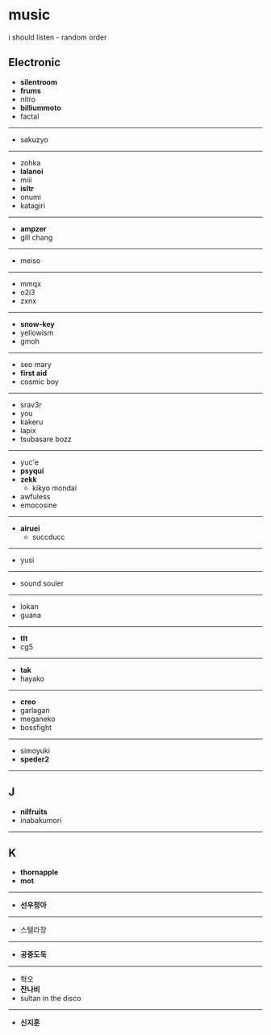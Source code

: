 # music  
i should listen - random order

## Electronic
- **silentroom**
- **frums**
- nitro
- **billiummoto**
- factal
---
- sakuzyo
---
- zohka
- **lalanoi**
- miii
- **isltr**
- onumi
- katagiri
---
- **ampzer**
- gill chang
---
- meiso
---
- mmqx
- o2i3
- zxnx
---
- **snow-key**
- yellowism
- gmoh
---
- seo mary
- **first aid**
- cosmic boy
---
- srav3r
- you
- kakeru
- lapix
- tsubasare bozz
---
- yuc'e
- **psyqui**
- **zekk**
  - kikyo mondai
- awfuless
- emocosine
---
- **airuei**
  - succducc
---
- yusi
---
- sound souler
---
- lokan
- guana
---
- **tlt**
- cg5
---
- **tak**
- hayako
---
- **creo**
- garlagan
- meganeko
- bossfight
---
- simoyuki
- **speder2**
---
## J
- **nilfruits**
- inabakumori
---
## K
- **thornapple**
- **mot**
---
- **선우정아**
---
- 스텔라장
---
- **공중도둑**
---
- 혁오
- **잔나비**
- sultan in the disco
---
- **신지훈**
